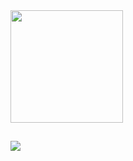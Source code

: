 <div>
<a herf="https://beacons.ai/urias-chaves">
  <img height="180em" src="https://github-readme-stats.vercel.app/api?username=urias-chaves&show_icons=true&theme=dark&include_all_comits=false&count_private=true"/>
</div>


  
  ##
 
<div> 
<a href="https://www.linkedin.com/in/urias-chaves" target="_blank"><img src="https://img.shields.io/badge/-LinkedIn-%230077B5?style=for-the-badge&logo=linkedin&logoColor=white" target="_blank"></a> 
  
</div>



<!--
**urias-chaves/urias-chaves** is a ✨ _special_ ✨ repository because its `README.md` (this file) appears on your GitHub profile.

Here are some ideas to get you started:

- 🔭 I’m currently working on ...
- 🌱 I’m currently learning ...
- 👯 I’m looking to collaborate on ...
- 🤔 I’m looking for help with ...
- 💬 Ask me about ...
- 📫 How to reach me: ...
- 😄 Pronouns: ...
- ⚡ Fun fact: ...
-->
